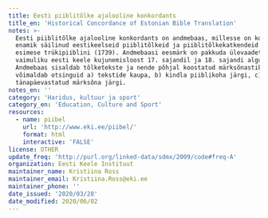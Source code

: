 ```yaml
---
title: Eesti piiblitõlke ajalooline konkordants
title_en: 'Historical Concordance of Estonian Bible Translation'
notes: >-
  Eesti piiblitõlke ajalooline konkordants on andmebaas, millesse on koondatud
  enamik säilinud eestikeelseid piiblitõlkeid ja piiblitõlkekatkendeid kuni
  esimese trükipiiblini (1739). Andmebaasi eesmärk on pakkuda ülevaadet
  vaimuliku eesti keele kujunemisloost 17. sajandil ja 18. sajandi alguses.
  Andmebaas sisaldab tõlketekste ja nende põhjal koostatud märksõnastikku ning
  võimaldab otsinguid a) tekstide kaupa, b) kindla piiblikoha järgi, c)
  tänapäevastatud märksõna järgi.
notes_en: ''
category: 'Haridus, kultuur ja sport'
category_en: 'Education, Culture and Sport'
resources:
  - name: piibel
    url: 'http://www.eki.ee/piibel/'
    format: html
    interactive: 'FALSE'
license: OTHER
update_freq: 'http://purl.org/linked-data/sdmx/2009/code#freq-A'
organization: Eesti Keele Instituut
maintainer_name: Kristiina Ross
maintainer_email: Kristiina.Ross@eki.ee
maintainer_phone: ''
date_issued: '2020/03/28'
date_modified: 2020/06/02
---
```


